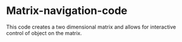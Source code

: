 # Matrix-navigation-code
This code creates a two dimensional matrix and allows for interactive control of object on the matrix.
